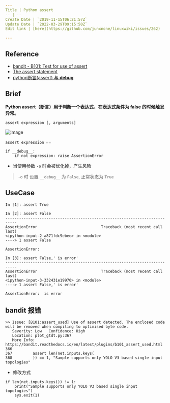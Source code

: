 ```yaml
---
Title | Python assert
-- | --
Create Date | `2019-11-15T06:21:57Z`
Update Date | `2022-03-29T09:15:50Z`
Edit link | [here](https://github.com/junxnone/linuxwiki/issues/262)

---
```

## Reference

- [bandit - B101: Test for use of assert](https://bandit.readthedocs.io/en/latest/plugins/b101_assert_used.html)
- [The assert statement](https://docs.python.org/3/reference/simple_stmts.html#the-assert-statement)
- [python断言(assert) 与 __debug__](https://blog.csdn.net/You_are_my_dream/article/details/53328293)

## Brief

**Python assert（断言）用于判断一个表达式，在表达式条件为 false 的时候触发异常。**
```
assert expression [, arguments]
```
![image](https://user-images.githubusercontent.com/2216970/68921341-6a2b8980-07b3-11ea-8a9f-5644930cffea.png)

`assert expression` == 
```
if __debug__:
    if not expression: raise AssertionError
```

- 当使用参数 `-o` 时会被优化掉，产生风险
> `-o` 时 设置 `__debug__` 为 `False`, 正常状态为 `True`

## UseCase

```
In [1]: assert True

In [2]: assert False
---------------------------------------------------------------------------
AssertionError                            Traceback (most recent call last)
<ipython-input-2-a871fdc9ebee> in <module>
----> 1 assert False

AssertionError:

In [3]: assert False,' is error'
---------------------------------------------------------------------------
AssertionError                            Traceback (most recent call last)
<ipython-input-3-332431e19970> in <module>
----> 1 assert False,' is error'

AssertionError:  is error

```

##  bandit 报错

```
>> Issue: [B101:assert_used] Use of assert detected. The enclosed code will be removed when compiling to optimised byte code.
   Severity: Low   Confidence: High
   Location: plot_gtdt.py:367
   More Info: https://bandit.readthedocs.io/en/latest/plugins/b101_assert_used.html
366
367         assert len(net.inputs.keys(
368         )) == 1, "Sample supports only YOLO V3 based single input topologies"

```

- 修改方式

```
if len(net.inputs.keys()) != 1:
    print("Sample supports only YOLO V3 based single input topologies")
    sys.exit(1)
```
